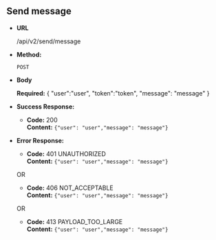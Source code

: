 **Send message**
----

* **URL**

  /api/v2/send/message

* **Method:**

  `POST`
  
*  **Body**

   **Required:**
    {
    	"user":"user",
    	"token":"token",
      "message": "message"
    }

* **Success Response:**

  * **Code:** 200 <br/>
    **Content:** `{"user": "user","message": "message"}`
 
* **Error Response:**

  * **Code:** 401 UNAUTHORIZED <br/>
    **Content:** `{"user": "user","message": "message"}`

  OR

  * **Code:** 406 NOT_ACCEPTABLE <br/>
    **Content:** `{"user": "user","message": "message"}`
    
  OR
    
  * **Code:** 413 PAYLOAD_TOO_LARGE <br/>
    **Content:** `{"user": "user","message": "message"}`
    
